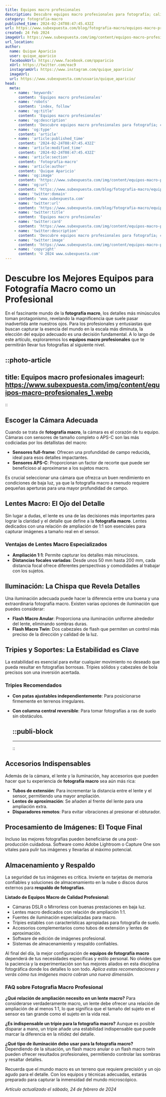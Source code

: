 ```yaml
---
title: Equipos macro profesionales
description: Descubre equipos macro profesionales para fotografía; calidad superior, precisión excepcional. Captura tu mundo con detalle asombroso.
category: fotografia-macro
published_time: 2024-02-24T08:47:45.432Z
url: https://www.subexpuesta.com/blog/fotografia-macro/equipos-macro-profesionales
created: 24 Feb 2024
imageUrl: https://www.subexpuesta.com/img/content/equipos-macro-profesionales_1.webp
url_location:
author:
  name: Quique Aparicio
  user: quique_aparicio
  facebookUrl: https://www.facebook.com/qaparicio
  xUrl: https://twitter.com/eac9
  instagramUrl: https://www.instagram.com/quique_aparicio/
  imageUrl: 
  url: https://www.subexpuesta.com/usuario/quique_aparicio/
head:
  meta:
    - name: 'keywords'
      content: 'Equipos macro profesionales'
    - name: 'robots'
      content: 'index, follow'
    - name: 'og:title'
      content: 'Equipos macro profesionales'
    - name: 'og:description'
      content: 'Descubre equipos macro profesionales para fotografía; calidad superior, precisión excepcional. Captura tu mundo con detalle asombroso.'
    - name: 'og:type'
      content: 'article'
    - name: 'article:published_time'
      content: '2024-02-24T08:47:45.432Z'
    - name: 'article:modified_time'
      content: '2024-02-24T08:47:45.432Z'
    - name: 'article:section'
      content: 'fotografia-macro'
    - name: 'article:author'
      content: 'Quique Aparicio'
    - name: 'og:image'
      content: 'https://www.subexpuesta.com/img/content/equipos-macro-profesionales_1.webp'
    - name: 'og:url'
      content: 'https://www.subexpuesta.com/blog/fotografia-macro/equipos-macro-profesionales'
    - name: 'twitter:domain'
      content: 'www.subexpuesta.com'
    - name: 'twitter:url'
      content: 'https://www.subexpuesta.com/blog/fotografia-macro/equipos-macro-profesionales'
    - name: 'twitter:title'
      content: 'Equipos macro profesionales'
    - name: 'twitter:card'
      content: 'https://www.subexpuesta.com/img/content/equipos-macro-profesionales_1.webp'
    - name: 'twitter:description'
      content: 'Descubre equipos macro profesionales para fotografía; calidad superior, precisión excepcional. Captura tu mundo con detalle asombroso.'
    - name: 'twitter:image'
      content: 'https://www.subexpuesta.com/img/content/equipos-macro-profesionales_1.webp'
    - name: 'copyright'
      content: '© 2024 www.subexpuesta.com'
---
```

# Descubre los Mejores Equipos para Fotografía Macro como un Profesional

En el fascinante mundo de la **fotografía macro**, los detalles más minúsculos toman protagonismo, revelando la magnificencia que suele pasar inadvertida ante nuestros ojos. Para los profesionales y entusiastas que buscan capturar la esencia del mundo en la escala más diminuta, la elección del equipo adecuado es una decisión fundamental. A lo largo de este artículo, exploraremos los **equipos macro profesionales** que te permitirán llevar tus fotografías al siguiente nivel.


::photo-article
---
title: Equipos macro profesionales
imageurl: https://www.subexpuesta.com/img/content/equipos-macro-profesionales_1.webp
---
::



## Escoger la Cámara Adecuada

Cuando se trata de **fotografía macro**, la cámara es el corazón de tu equipo. Cámaras con sensores de tamaño completo o APS-C son las más codiciadas por los detallistas del macro:

- **Sensores full-frame**: Ofrecen una profundidad de campo reducida, ideal para esos detalles impactantes.
- **Sensores APS-C**: Proporcionan un factor de recorte que puede ser beneficioso al aproximarse a los sujetos macro.

Es crucial seleccionar una cámara que ofrezca un buen rendimiento en condiciones de baja luz, ya que la fotografía macro a menudo requiere pequeñas aperturas para una mayor profundidad de campo.

## Lentes Macro: El Ojo del Detalle

Sin lugar a dudas, el lente es una de las decisiones más importantes para lograr la claridad y el detalle que define a la **fotografía macro**. Lentes dedicados con una relación de ampliación de 1:1 son esenciales para capturar imágenes a tamaño real en el sensor.

### Ventajas de Lentes Macro Especializados

- **Ampliación 1:1**: Permite capturar los detalles más minuciosos.
- **Distancias focales variadas**: Desde unos 50 mm hasta 200 mm, cada distancia focal ofrece diferentes perspectivas y comodidades al trabajar con los sujetos.

## Iluminación: La Chispa que Revela Detalles

Una iluminación adecuada puede hacer la diferencia entre una buena y una extraordinaria fotografía macro. Existen varias opciones de iluminación que puedes considerar:

- **Flash Macro Anular**: Proporciona una iluminación uniforme alrededor del lente, eliminando sombras duras.
- **Flash Macro Twin**: Dos cabezales de flash que permiten un control más preciso de la dirección y calidad de la luz.

## Tripies y Soportes: La Estabilidad es Clave

La estabilidad es esencial para evitar cualquier movimiento no deseado que pueda resultar en fotografías borrosas. Tripies sólidos y cabezales de bola precisos son una inversión acertada.

### Tripies Recomendados

- **Con patas ajustables independientemente**: Para posicionarse firmemente en terrenos irregulares.
- **Con columna central reversible**: Para tomar fotografías a ras de suelo sin obstáculos.


  ::publi-block
  ---
  ---
  ::
  
  

## Accesorios Indispensables

Además de la cámara, el lente y la iluminación, hay accesorios que pueden hacer que tu experiencia de **fotografía macro** sea aún más rica:

- **Tubos de extensión**: Para incrementar la distancia entre el lente y el sensor, permitiendo una mayor ampliación.
- **Lentes de aproximación**: Se añaden al frente del lente para una ampliación extra.
- **Disparadores remotos**: Para evitar vibraciones al presionar el obturador.

## Procesamiento de Imágenes: El Toque Final

Incluso las mejores fotografías pueden beneficiarse de una post-producción cuidadosa. Software como Adobe Lightroom o Capture One son vitales para pulir tus imágenes y llevarlas al máximo potencial.

## Almacenamiento y Respaldo

La seguridad de tus imágenes es crítica. Invierte en tarjetas de memoria confiables y soluciones de almacenamiento en la nube o discos duros externos para **respaldo de fotografías**.

**Listado de Equipos Macro de Calidad Profesional:**

- Cámaras DSLR o Mirrorless con buenas prestaciones en baja luz.
- Lentes macro dedicados con relación de ampliación 1:1.
- Fuentes de iluminación especializadas para macro.
- Tripies estables con características apropiadas para fotografía de suelo.
- Accesorios complementarios como tubos de extensión y lentes de aproximación.
- Software de edición de imágenes profesional.
- Sistemas de almacenamiento y respaldo confiables.

Al final del día, la mejor configuración de **equipos de fotografía macro** dependerá de tus necesidades específicas y estilo personal. No olvides que la paciencia y la experimentación son tus mejores aliados en esta disciplina fotográfica donde los detalles lo son todo. *Aplica estas recomendaciones y verás cómo tus imágenes macro cobran una nueva dimensión.*

### FAQ sobre Fotografía Macro Profesional

**¿Qué relación de ampliación necesito en un lente macro?**
Para considerarse verdaderamente macro, un lente debe ofrecer una relación de ampliación de al menos 1:1, lo que significa que el tamaño del sujeto en el sensor es tan grande como el sujeto en la vida real.

**¿Es indispensable un tripie para la fotografía macro?**
Aunque es posible disparar a mano, un tripie añade una estabilidad indispensable que puede marcar la diferencia en la nitidez del detalle.

**¿Qué tipo de iluminación debo usar para la fotografía macro?**
Dependiendo de la situación, un flash macro anular o un flash macro twin pueden ofrecer resultados profesionales, permitiendo controlar las sombras y resaltar detalles.

Recuerda que el mundo macro es un terreno que requiere precisión y un ojo agudo para el detalle. Con los equipos y técnicas adecuadas, estarás preparado para capturar la inmensidad del mundo microscópico.

_Artículo actualizado el sábado, 24 de febrero de 2024_